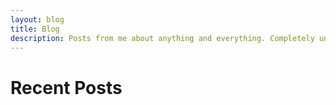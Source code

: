 ```yaml
---
layout: blog
title: Blog
description: Posts from me about anything and everything. Completely unscheduled and spontanious.
---
```


# Recent Posts
